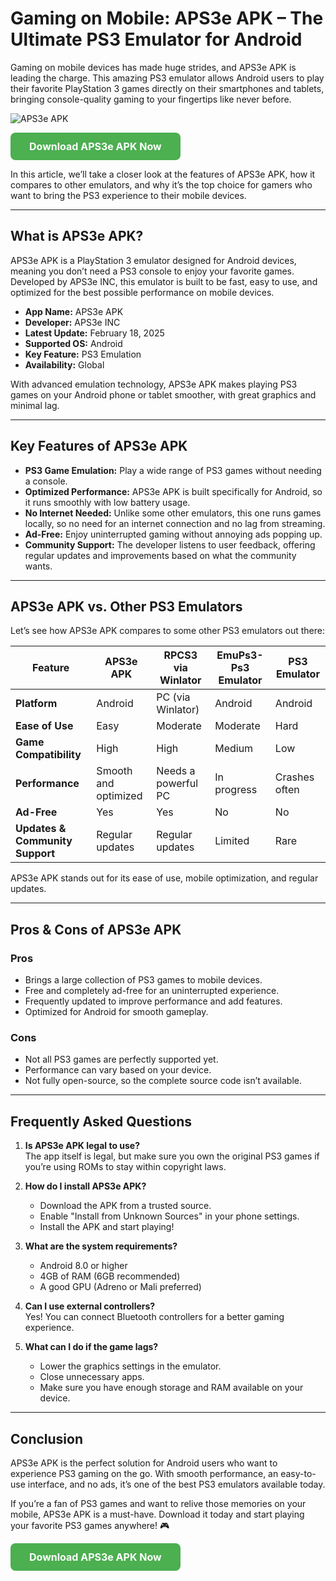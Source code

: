 # Gaming on Mobile: APS3e APK – The Ultimate PS3 Emulator for Android

Gaming on mobile devices has made huge strides, and APS3e APK is leading the charge. This amazing PS3 emulator allows Android users to play their favorite PlayStation 3 games directly on their smartphones and tablets, bringing console-quality gaming to your fingertips like never before.

![APS3e APK](file:///C:/Users/Sarfaraz/Downloads/download.gif) <!-- Replace with your actual image URL -->

<!-- Button with background color using HTML -->
<p><a href="https://aps3eapk.com/" class="download-btn">Download APS3e APK Now</a></p>

In this article, we’ll take a closer look at the features of APS3e APK, how it compares to other emulators, and why it’s the top choice for gamers who want to bring the PS3 experience to their mobile devices.

---

## What is APS3e APK?

APS3e APK is a PlayStation 3 emulator designed for Android devices, meaning you don’t need a PS3 console to enjoy your favorite games. Developed by APS3e INC, this emulator is built to be fast, easy to use, and optimized for the best possible performance on mobile devices.

- **App Name:** APS3e APK
- **Developer:** APS3e INC
- **Latest Update:** February 18, 2025
- **Supported OS:** Android
- **Key Feature:** PS3 Emulation
- **Availability:** Global

With advanced emulation technology, APS3e APK makes playing PS3 games on your Android phone or tablet smoother, with great graphics and minimal lag.

---

## Key Features of APS3e APK

- **PS3 Game Emulation:** Play a wide range of PS3 games without needing a console.
- **Optimized Performance:** APS3e APK is built specifically for Android, so it runs smoothly with low battery usage.
- **No Internet Needed:** Unlike some other emulators, this one runs games locally, so no need for an internet connection and no lag from streaming.
- **Ad-Free:** Enjoy uninterrupted gaming without annoying ads popping up.
- **Community Support:** The developer listens to user feedback, offering regular updates and improvements based on what the community wants.

---

## APS3e APK vs. Other PS3 Emulators

Let’s see how APS3e APK compares to some other PS3 emulators out there:

| Feature                   | APS3e APK                | RPCS3 via Winlator       | EmuPs3-Ps3 Emulator       | PS3 Emulator          |
|---------------------------|--------------------------|--------------------------|---------------------------|-----------------------|
| **Platform**              | Android                  | PC (via Winlator)        | Android                   | Android               |
| **Ease of Use**           | Easy                     | Moderate                 | Moderate                  | Hard                  |
| **Game Compatibility**    | High                     | High                     | Medium                    | Low                   |
| **Performance**           | Smooth and optimized      | Needs a powerful PC      | In progress               | Crashes often         |
| **Ad-Free**               | Yes                      | Yes                      | No                        | No                    |
| **Updates & Community Support** | Regular updates      | Regular updates          | Limited                   | Rare                  |

APS3e APK stands out for its ease of use, mobile optimization, and regular updates.

---

## Pros & Cons of APS3e APK

### **Pros**

- Brings a large collection of PS3 games to mobile devices.
- Free and completely ad-free for an uninterrupted experience.
- Frequently updated to improve performance and add features.
- Optimized for Android for smooth gameplay.

### **Cons**

- Not all PS3 games are perfectly supported yet.
- Performance can vary based on your device.
- Not fully open-source, so the complete source code isn’t available.

---

## Frequently Asked Questions

1. **Is APS3e APK legal to use?**  
   The app itself is legal, but make sure you own the original PS3 games if you’re using ROMs to stay within copyright laws.

2. **How do I install APS3e APK?**
   - Download the APK from a trusted source.
   - Enable "Install from Unknown Sources" in your phone settings.
   - Install the APK and start playing!

3. **What are the system requirements?**
   - Android 8.0 or higher
   - 4GB of RAM (6GB recommended)
   - A good GPU (Adreno or Mali preferred)

4. **Can I use external controllers?**  
   Yes! You can connect Bluetooth controllers for a better gaming experience.

5. **What can I do if the game lags?**
   - Lower the graphics settings in the emulator.
   - Close unnecessary apps.
   - Make sure you have enough storage and RAM available on your device.

---

## Conclusion

APS3e APK is the perfect solution for Android users who want to experience PS3 gaming on the go. With smooth performance, an easy-to-use interface, and no ads, it’s one of the best PS3 emulators available today.

If you’re a fan of PS3 games and want to relive those memories on your mobile, APS3e APK is a must-have. Download it today and start playing your favorite PS3 games anywhere! 🎮

<!-- Button with background color using HTML -->
<p><a href="https://example.com/download-apk" class="download-btn">Download APS3e APK Now</a></p>

<!-- Add this in the `<head>` of your HTML file if possible -->
<style>
  .download-btn {
    display: inline-block;
    padding: 12px 30px;
    background-color: #4CAF50;
    color: white;
    text-align: center;
    text-decoration: none;
    border-radius: 8px;
    font-size: 16px;
    font-weight: bold;
  }
</style>
